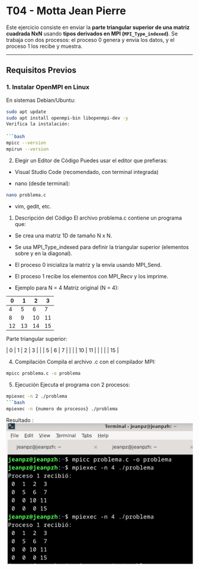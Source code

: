 # T04 - Motta Jean Pierre

Este ejercicio consiste en enviar la **parte triangular superior de una matriz cuadrada NxN** usando **tipos derivados en MPI (`MPI_Type_indexed`)**. Se trabaja con dos procesos: el proceso 0 genera y envía los datos, y el proceso 1 los recibe y muestra.

---

## Requisitos Previos

### 1. Instalar OpenMPI en Linux

En sistemas Debian/Ubuntu:
```bash
sudo apt update
sudo apt install openmpi-bin libopenmpi-dev -y
Verifica la instalación:

```bash
mpicc --version
mpirun --version
```

2. Elegir un Editor de Código
Puedes usar el editor que prefieras:

- Visual Studio Code (recomendado, con terminal integrada)

- nano (desde terminal):

```bash
nano problema.c
```
- vim, gedit, etc.

1. Descripción del Código
El archivo problema.c contiene un programa que:

- Se crea una matriz 1D de tamaño N x N.

- Se usa MPI_Type_indexed para definir la triangular superior (elementos sobre y en la diagonal).

- El proceso 0 inicializa la matriz y la envía usando MPI_Send.

- El proceso 1 recibe los elementos con MPI_Recv y los imprime.

- Ejemplo para N = 4
Matriz original (N = 4):

|  0 |  1 |  2 |  3 |
|----|----|----|----|
|  4 |  5 |  6 |  7 |
|  8 |  9 | 10 | 11 |
| 12 | 13 | 14 | 15 |

Parte triangular superior:

|  0 |  1 |  2 |  3 |
|    |  5 |  6 |  7 |
|    |    | 10 | 11 |
|    |    |    | 15 |

4. Compilación
Compila el archivo .c con el compilador MPI:

```bash
mpicc problema.c -o problema
```
5. Ejecución
Ejecuta el programa con 2 procesos:

```bash
mpiexec -n 2 ./problema
```bash
mpiexec -n {numero de procesos} ./problema
```
Resultado : 
![Solución en bash](images/1.png)